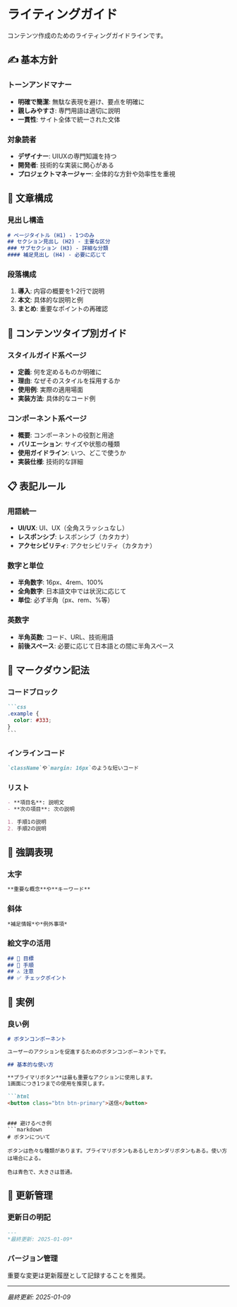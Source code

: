 # ライティングガイド

コンテンツ作成のためのライティングガイドラインです。

## ✍️ 基本方針

### トーンアンドマナー
- **明確で簡潔**: 無駄な表現を避け、要点を明確に
- **親しみやすさ**: 専門用語は適切に説明
- **一貫性**: サイト全体で統一された文体

### 対象読者
- **デザイナー**: UIUXの専門知識を持つ
- **開発者**: 技術的な実装に関心がある  
- **プロジェクトマネージャー**: 全体的な方針や効率性を重視

## 📝 文章構成

### 見出し構造
```markdown
# ページタイトル (H1) - 1つのみ
## セクション見出し (H2) - 主要な区分
### サブセクション (H3) - 詳細な分類
#### 補足見出し (H4) - 必要に応じて
```

### 段落構成
1. **導入**: 内容の概要を1-2行で説明
2. **本文**: 具体的な説明と例
3. **まとめ**: 重要なポイントの再確認

## 🎯 コンテンツタイプ別ガイド

### スタイルガイド系ページ
- **定義**: 何を定めるものか明確に
- **理由**: なぜそのスタイルを採用するか
- **使用例**: 実際の適用場面
- **実装方法**: 具体的なコード例

### コンポーネント系ページ  
- **概要**: コンポーネントの役割と用途
- **バリエーション**: サイズや状態の種類
- **使用ガイドライン**: いつ、どこで使うか
- **実装仕様**: 技術的な詳細

## 📋 表記ルール

### 用語統一
- **UI/UX**: UI、UX（全角スラッシュなし）
- **レスポンシブ**: レスポンシブ（カタカナ）
- **アクセシビリティ**: アクセシビリティ（カタカナ）

### 数字と単位
- **半角数字**: 16px、4rem、100%
- **全角数字**: 日本語文中では状況に応じて
- **単位**: 必ず半角（px、rem、%等）

### 英数字
- **半角英数**: コード、URL、技術用語
- **前後スペース**: 必要に応じて日本語との間に半角スペース

## 🔧 マークダウン記法

### コードブロック
````markdown
```css
.example {
  color: #333;
}
```
````

### インラインコード
```markdown
`className`や`margin: 16px`のような短いコード
```

### リスト
```markdown
- **項目名**: 説明文
- **次の項目**: 次の説明

1. 手順1の説明
2. 手順2の説明
```

## 🎨 強調表現

### 太字
```markdown
**重要な概念**や**キーワード**
```

### 斜体
```markdown
*補足情報*や*例外事項*
```

### 絵文字の活用  
```markdown
## 🎯 目標
## 📝 手順
## ⚠️ 注意
## ✅ チェックポイント
```

## 📖 実例

### 良い例
```markdown
# ボタンコンポーネント

ユーザーのアクションを促進するためのボタンコンポーネントです。

## 基本的な使い方

**プライマリボタン**は最も重要なアクションに使用します。
1画面につき1つまでの使用を推奨します。

```html
<button class="btn btn-primary">送信</button>
```
```

### 避けるべき例
```markdown
# ボタンについて

ボタンは色々な種類があります。プライマリボタンもあるしセカンダリボタンもある。使い方は場合による。

色は青色で、大きさは普通。
```

## 📅 更新管理

### 更新日の明記
```markdown
---
*最終更新: 2025-01-09*
```

### バージョン管理
重要な変更は更新履歴として記録することを推奨。

---

*最終更新: 2025-01-09*